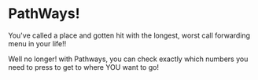 # PathWays!

You've called a place and gotten hit with the longest, worst call forwarding menu in your life!!

Well no longer!
with Pathways, you can check exactly which numbers you need to press to get to where YOU want to go!
